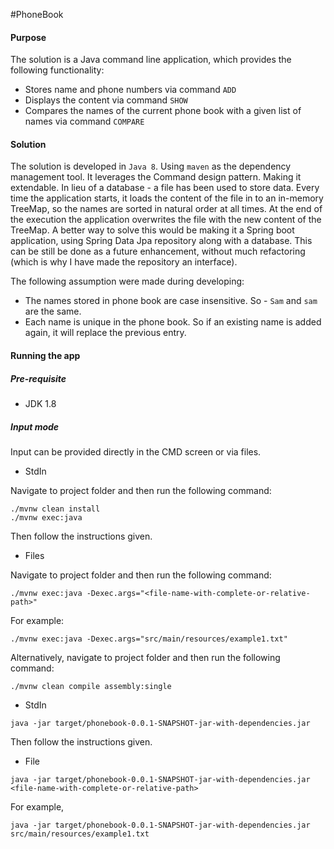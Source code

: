 #PhoneBook

#### Purpose

The solution is a Java command line application, which provides the following functionality:
 - Stores name and phone numbers via command `ADD`
 - Displays the content via command `SHOW`
 - Compares the names of the current phone book with a given list of names via command `COMPARE`    

#### Solution

The solution is developed in `Java 8`. Using `maven` as the dependency management tool. It leverages 
the Command design pattern. Making it extendable. In lieu of a database - a file has been used to store data.
Every time the application starts, it loads the content of the file in to an in-memory TreeMap, so the names
are sorted in natural order at all times. At the end of the execution the application overwrites the file
with the new content of the TreeMap. A better way to solve this would be making it a Spring boot application, 
using Spring Data Jpa repository along with a database. This can be still be done as a future enhancement, without
much refactoring (which is why I have made the repository an interface).

The following assumption were made during developing:

- The names stored in phone book are case insensitive. So - `Sam` and `sam` are the same.
- Each name is unique in the phone book. So if an existing name is added again, it will replace the previous entry.


#### Running the app

##### Pre-requisite
  - JDK 1.8

##### Input mode
Input can be provided directly in the CMD screen or via files.

- StdIn
  
Navigate to project folder and then run the following command:
 
```
./mvnw clean install
./mvnw exec:java
```

Then follow the instructions given.

- Files

Navigate to project folder and then run the following command:
 
```
./mvnw exec:java -Dexec.args="<file-name-with-complete-or-relative-path>"
```
For example:
```
./mvnw exec:java -Dexec.args="src/main/resources/example1.txt"
```

Alternatively, navigate to project folder and then run the following command:

``` 
./mvnw clean compile assembly:single
```

- StdIn
```
java -jar target/phonebook-0.0.1-SNAPSHOT-jar-with-dependencies.jar 
```
Then follow the instructions given.

- File
```
java -jar target/phonebook-0.0.1-SNAPSHOT-jar-with-dependencies.jar <file-name-with-complete-or-relative-path>
```
For example,

``` 
java -jar target/phonebook-0.0.1-SNAPSHOT-jar-with-dependencies.jar src/main/resources/example1.txt 
```
 
